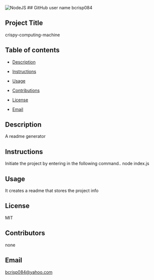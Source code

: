 
  <img alt="NodeJS" src="https://img.shields.io/badge/node.js%20-%2343853D.svg?&style=for-the-badge&logo=node.js&logoColor=white"/>
  ## GitHub user name
  bcrisp084

  ## Project Title
  crispy-computing-machine

  ## Table of contents
  + [Description](#description)

  + [Instructions](#instructions)

  + [Usage](#usage)

  + [Contributions](#contributions)

  + [License](#license)

  + [Email](#email)

  ## Description
  A readme generator

  ## Instructions
  Initiate the project by entering in the following command..
  node index.js

  ## Usage
   It creates a readme that stores the project info

  ## License
   MIT

  ## Contributors
   none

   ## Email
   bcrisp084@yahoo.com 